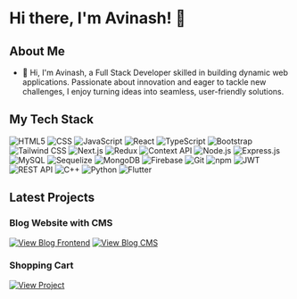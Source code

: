 # Hi there, I'm Avinash! 👋

## About Me
- 👋 Hi, I'm Avinash, a Full Stack Developer skilled in building dynamic web applications. Passionate about innovation and eager to tackle new challenges, I enjoy turning ideas into seamless, user-friendly solutions.

## My Tech Stack

<div display="flex">
  <img src="https://img.shields.io/badge/html5-%23E34F26.svg?style=for-the-badge&logo=html5&logoColor=white" alt="HTML5"/>
  <img src="https://img.shields.io/badge/CSS-154360?style=for-the-badge&logo=css3&logoColor=white" alt="CSS" />
  <img src="https://img.shields.io/badge/javascript-%23323330.svg?style=for-the-badge&logo=javascript&logoColor=%23F7DF1E" alt="JavaScript" />
  <img src="https://img.shields.io/badge/react-%2320232a.svg?style=for-the-badge&logo=react&logoColor=%2361DAFB" alt="React" />
  <img src="https://img.shields.io/badge/typescript-%23007ACC.svg?style=for-the-badge&logo=typescript&logoColor=white" alt="TypeScript" />
  <img src="https://img.shields.io/badge/bootstrap-%23563D7C.svg?style=for-the-badge&logo=bootstrap&logoColor=white" alt="Bootstrap"/>
  <img src="https://img.shields.io/badge/tailwindcss-%2338B2AC.svg?style=for-the-badge&logo=tailwind-css&logoColor=white" alt="Tailwind CSS"/>
  <img src="https://img.shields.io/badge/Next-black?style=for-the-badge&logo=next.js&logoColor=white" alt="Next.js"/>
  <img src="https://img.shields.io/badge/redux-%23593d88.svg?style=for-the-badge&logo=redux&logoColor=white" alt="Redux"/>
  <img src="https://img.shields.io/badge/Context--Api-000000?style=for-the-badge&logo=react" alt="Context API" />
  <img src="https://img.shields.io/badge/node.js-6DA55F?style=for-the-badge&logo=node.js&logoColor=white" alt="Node.js"/>
  <img src="https://img.shields.io/badge/express.js-%23404d59.svg?style=for-the-badge&logo=express&logoColor=%2361DAFB" alt="Express.js"/>
  <img src="https://img.shields.io/badge/mysql-%2300f.svg?style=for-the-badge&logo=mysql&logoColor=white" alt="MySQL" />
  <img src="https://img.shields.io/badge/Sequelize-52B0E7?style=for-the-badge&logo=Sequelize&logoColor=white" alt="Sequelize" />
  <img src="https://img.shields.io/badge/MongoDB-%234ea94b.svg?style=for-the-badge&logo=mongodb&logoColor=white" alt="MongoDB"/>
  <img src="https://img.shields.io/badge/firebase-%23039BE5.svg?style=for-the-badge&logo=firebase" alt="Firebase"/>
  <img src="https://img.shields.io/badge/git-%23F05033.svg?style=for-the-badge&logo=git&logoColor=white" alt="Git" />
  <img src="https://img.shields.io/badge/npm-6EB424?style=for-the-badge&logo=npm&logoColor=white" alt="npm" />
  <img src="https://img.shields.io/badge/JWT-black?style=for-the-badge&logo=JSON%20web%20tokens&logoColor=white" alt="JWT"/>
  <img src="https://img.shields.io/badge/REST_API-E0274C?style=for-the-badge&logo=restapi&logoColor=white" alt="REST API" />
  <img src="https://img.shields.io/badge/c%2B%2B-%2300599C.svg?style=for-the-badge&logo=c%2B%2B&logoColor=white" alt="C++"/>
  <img src="https://img.shields.io/badge/python-%233776AB.svg?style=for-the-badge&logo=python&logoColor=white" alt="Python"/>
  <img src="https://img.shields.io/badge/Flutter-02569B?style=for-the-badge&logo=flutter&logoColor=white" alt="Flutter"/>
</div>

## Latest Projects

### Blog Website with CMS
[![View Blog Frontend](https://img.shields.io/badge/Blog%20Frontend-View%20Project-brightgreen?style=for-the-badge)](https://blog-frontend-five-omega.vercel.app)
[![View Blog CMS](https://img.shields.io/badge/Blog%20CMS-View%20Project-brightgreen?style=for-the-badge)](https://blog-cms-six-omega.vercel.app)

### Shopping Cart
[![View Project](https://img.shields.io/badge/Shopping%20Cart-View%20Project-brightgreen?style=for-the-badge)](https://shopping-cart-flax-one.vercel.app/)

<!---
avin4930c/avin4930c is a ✨ special ✨ repository because its `README.md` (this file) appears on your GitHub profile.
You can click the Preview link to take a look at your changes.
--->
